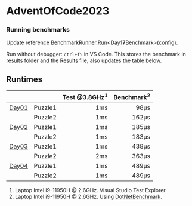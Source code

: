 # AdventOfCode2023

### Running benchmarks
Update reference [BenchmarkRunner.Run<Day**17**Benchmark>(config)](AdventOfCodeBenchmark/Program.cs).

Run without debugger: `ctrl+f5` in VS Code. This stores the benchmark in [results](AdventOfCodeBenchmark\BenchmarkDotNet.Artifacts\results) folder and the [Results](Results.json) file, also updates the table below.

## Runtimes
<!--ResultTableStart-->
|                                |         | Test @3.8GHz<sup>1</sup> | Benchmark<sup>2</sup> |
|--------------------------------|---------|-------------------------:|----------------------:|
| [Day01](AdventOfCode/Day01.cs) | Puzzle1 |                      1ms |                  98μs |
|                                | Puzzle2 |                      1ms |                 162μs |
| [Day02](AdventOfCode/Day02.cs) | Puzzle1 |                      1ms |                 185μs |
|                                | Puzzle2 |                      1ms |                 183μs |
| [Day03](AdventOfCode/Day03.cs) | Puzzle1 |                      1ms |                 438μs |
|                                | Puzzle2 |                      2ms |                 363μs |
| [Day04](AdventOfCode/Day04.cs) | Puzzle1 |                      1ms |                 489μs |
|                                | Puzzle2 |                      1ms |                 489μs |
<!--ResultTableEnd-->

1) Laptop Intel i9-11950H @ 2.6GHz. Visual Studio Test Explorer
2) Laptop Intel i9-11950H @ 2.6GHz. Using [DotNetBenchmark](https://github.com/dotnet/BenchmarkDotNet).